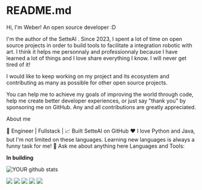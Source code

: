 # README.md


Hi, I'm Weber! An open source developer :D

I'm the author of the SetteAI . Since 2023, I spent a lot of time on open source projects in order to build tools to facilitate a integration robotic with art. I think it helps me personnaly and professionnaly because I have learned a lot of things and I love share everything I know. I will never get tired of it!

I would like to keep working on my project and its ecosystem and contributing as many as possible for other open source projects.

You can help me to achieve my goals of improving the world through code, help me create better developer experiences, or just say "thank you" by sponsoring me on GitHub. Any and all contributions are greatly appreciated.

About me

💼 Engineer | Fullstack | 
📈 Built SetteAI on GitHub
❤️ I love Python and Java, but I'm not limited on these languages. Learning new languages is always a funny task for me!
💬 Ask me about anything here
Languages and Tools:

    

**In building** 

![YOUR github stats](https://github-readme-stats.vercel.app/api?username=USERNAME)

[<img src="https://img.shields.io/badge/twitter-%231DA1F2.svg?&style=for-the-badge&logo=twitter&logoColor=white" />](https://twitter.com/USERNAME) [<img src="https://img.shields.io/badge/medium-%2312100E.svg?&style=for-the-badge&logo=medium&logoColor=white" />](https://medium.com/USERNAME)  [<img src="https://img.shields.io/badge/linkedin-%230077B5.svg?&style=for-the-badge&logo=linkedin&logoColor=white" />](https://www.linkedin.com/in/USERNAME/) [<img src = "https://img.shields.io/badge/instagram-%23E4405F.svg?&style=for-the-badge&logo=instagram&logoColor=white">](https://www.instagram.com/USERNAME/) [<img src = "https://img.shields.io/badge/facebook-%231877F2.svg?&style=for-the-badge&logo=facebook&logoColor=white">](https://www.facebook.com/USERNAME)
